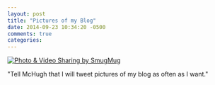 ```yaml
---
layout: post
title: "Pictures of my Blog"
date: 2014-09-23 10:34:20 -0500
comments: true
categories: 
---
```


<a href="http://agocs.smugmug.com/Other/Misc/i-CMhRqgS/A" title="Photo & Video Sharing by SmugMug"><img src="http://agocs.smugmug.com/Other/Misc/i-CMhRqgS/0/L/Screenshot_2014-09-23-10-33-13-L.png" title="Photo & Video Sharing by SmugMug" alt="Photo & Video Sharing by SmugMug"></a>

"Tell McHugh that I will tweet pictures of my blog as often as I want."

<!--more-->